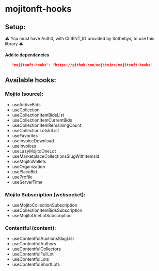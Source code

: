 # mojitonft-hooks

## Setup:

⚠ You must have Auth0, with CLIENT_ID provided by Sothebys, to use this library ⚠

#### Add to dependencies

```json
   "mojitonft-hooks": "https://github.com/mojitoinc/mojitonft-hooks"
```

## Available hooks:

### Mojito (source):

 - useActiveBids 
 - useCollection 
 - useCollectionItemBidsList 
 - useCollectionItemCurrentBids 
 - useCollectionItemRemainingCount 
 - useCollectionLotsIdList 
 - useFavorites
 - useInvoiceDownload 
 - useInvoices 
 - useLazyMojitoOneLot 
 - useMarketplaceCollectionsSlugWithItemsId 
 - useMojitoWallets 
 - useOrganization 
 - usePlaceBid 
 - useProfile 
 - useServerTime  

### Mojito Subscription (websocket): 

 - useMojitoCollectionSubscription 
 - useCollectionItemBidsSubscription 
 - useMojitoOneLotSubscription   

### Contentful (content): 

 - useContentfulAuctionsSlugList 
 - useContentfulAuthors 
 - useContentfulCollectors 
 - useContentfulFullLot 
 - useContentfulLots 
 - useContentfulShortLots   
